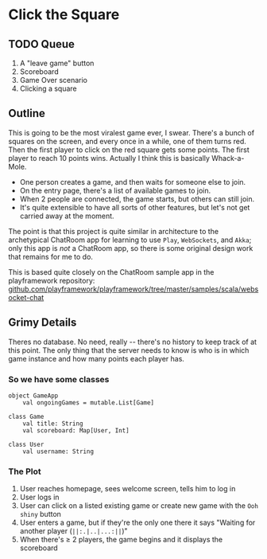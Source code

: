 Click the Square
================

TODO Queue
----------

1. A "leave game" button
2. Scoreboard
3. Game Over scenario
4. Clicking a square

Outline
-------

This is going to be the most viralest game ever, I swear. There's a bunch of
squares on the screen, and every once in a while, one of them turns red. Then
the first player to click on the red square gets some points. The first player
to reach 10 points wins. Actually I think this is basically Whack-a-Mole.

* One person creates a game, and then waits for someone else to join.
* On the entry page, there's a list of available games to join.
* When 2 people are connected, the game starts, but others can still join.
* It's quite extensible to have all sorts of other features, but let's not get
  carried away at the moment.

The point is that this project is quite similar in architecture to the
archetypical ChatRoom app for learning to use `Play`, `WebSockets`, and
`Akka`; only this app is *not* a ChatRoom app, so there is some original
design work that remains for me to do.

This is based quite closely on the ChatRoom sample app in the playframework repository:
[github.com/playframework/playframework/tree/master/samples/scala/websocket-chat](https://github.com/playframework/playframework/tree/master/samples/scala/websocket-chat)


Grimy Details
-------------

Theres no database. No need, really -- there's no history to keep track of at
this point. The only thing that the server needs to know is who is in which
game instance and how many points each player has.

### So we have some classes

    object GameApp
        val ongoingGames = mutable.List[Game]

    class Game
        val title: String
        val scoreboard: Map[User, Int]

    class User
        val username: String


### The Plot

1. User reaches homepage, sees welcome screen, tells him to log in
2. User logs in
3. User can click on a listed existing game or create new game with the `Ooh shiny` button
4. User enters a game, but if they're the only one there it says "Waiting for another player (`||:.|..|...:||`)"
5. When there's ≥ 2 players, the game begins and it displays the scoreboard

